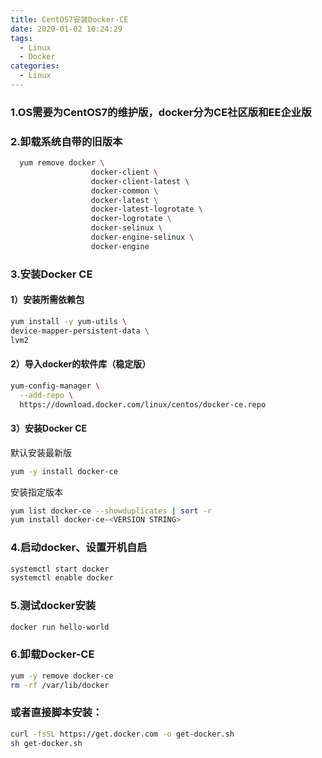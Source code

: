 ```yaml
---
title: CentOS7安装Docker-CE
date: 2020-01-02 10:24:29
tags:
  - Linux
  - Docker
categories:
  - Linux
---
```

### 1.OS需要为CentOS7的维护版，docker分为CE社区版和EE企业版
### 2.卸载系统自带的旧版本
```bash
  yum remove docker \
                  docker-client \
                  docker-client-latest \
                  docker-common \
                  docker-latest \
                  docker-latest-logrotate \
                  docker-logrotate \
                  docker-selinux \
                  docker-engine-selinux \
                  docker-engine
```
### 3.安装Docker CE
  #### 1）安装所需依赖包
  ```bash
  yum install -y yum-utils \
  device-mapper-persistent-data \
  lvm2
  ```
  #### 2）导入docker的软件库（稳定版）
  ```bash
  yum-config-manager \
    --add-repo \
    https://download.docker.com/linux/centos/docker-ce.repo
  ```
  #### 3）安装Docker CE
  默认安装最新版
  ```bash
  yum -y install docker-ce
  ```
  安装指定版本
  ```bash
  yum list docker-ce --showduplicates | sort -r
  yum install docker-ce-<VERSION STRING>
  ```
### 4.启动docker、设置开机自启
  ```bash
  systemctl start docker
  systemctl enable docker
  ```
### 5.测试docker安装
  ```bash
  docker run hello-world
  ```
### 6.卸载Docker-CE
  ```bash
  yum -y remove docker-ce
  rm -rf /var/lib/docker
  ```
### 或者直接脚本安装：
  ```bash
  curl -fsSL https://get.docker.com -o get-docker.sh
  sh get-docker.sh
  ```